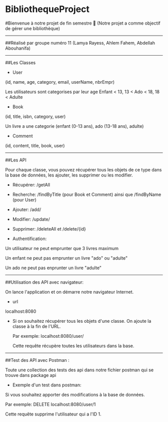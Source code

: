 # BibliothequeProject
#Bienvenue à notre projet de fin semestre 👋
(Notre projet a comme objectif de gérer une bibliothèque)
***
##Réalisé par groupe numéro 11
(Lamya Rayess, Ahlem Fahem, Abdellah Abouhanifa)
***
##Les Classes
* User

(id, name, age, category, email, userName, nbrEmpr)

Les utilisateurs sont categorises par leur age Enfant < 13, 13 < Ado < 18, 18 < Adulte

* Book 

(id, title, isbn, category, user)

Un livre a une categorie (enfant (0-13 ans), ado (13-18 ans), adulte)

* Comment

(id, content, title, book, user)
***
##Les API

Pour chaque classe, vous pouvez récupérer tous les objets de ce type dans la base de données, les ajouter, les supprimer ou les modifier.

* Récupérer: /getAll

* Recherche: /findByTitle (pour Book et Comment) ainsi que /findByName (pour User)

* Ajouter: /add/

* Modifier: /update/

* Supprimer: /deleteAll et /delete/{id}

* Authentification: 

Un utilisateur ne peut emprunter que 3 livres maximum

Un enfant ne peut pas emprunter un livre "ado" ou "adulte"

Un ado ne peut pas enprunter un livre "adulte"

***
##Utilisation des API avec navigateur:

On lance l'application et on démarre notre navigateur Internet.
 
* url

localhost:8080

* Si on souhaitez récupérer tous les objets d'une classe. On ajoute la classe à la fin de l'URL.
  
  Par exemple: localhost:8080/user/
  
  Cette requête récupère toutes les utilisateurs dans la base.
***
  
##Test des API avec Postman :
  
Toute une collection des tests des api dans notre fichier postman qui se trouve dans package api

* Exemple d'un test dans postman:

Si vous souhaitez apporter des modifications à la base de données.

Par exemple: DELETE localhost:8080/user/1

Cette requête supprime l'utilisateur qui a l'ID 1.
